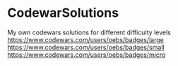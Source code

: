 # CodewarSolutions
My own codewars solutions for different difficulty levels
https://www.codewars.com/users/oebs/badges/large
https://www.codewars.com/users/oebs/badges/small
https://www.codewars.com/users/oebs/badges/micro
